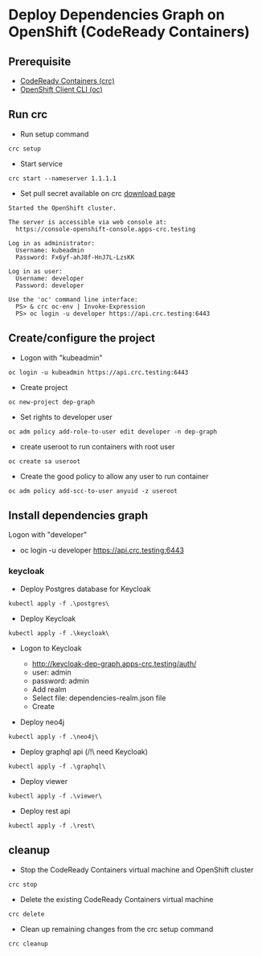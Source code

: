 # Deploy Dependencies Graph on OpenShift (CodeReady Containers)

## Prerequisite
- [CodeReady Containers (crc)](https://cloud.redhat.com/openshift/create/local)
- [OpenShift Client CLI (oc)](https://mirror.openshift.com/pub/openshift-v4/x86_64/clients/ocp/)

## Run crc

- Run setup command
```console
crc setup
```

- Start service
```console
crc start --nameserver 1.1.1.1
```
- Set pull secret available on crc [download page](https://cloud.redhat.com/openshift/create/local)
```console
Started the OpenShift cluster.

The server is accessible via web console at:
  https://console-openshift-console.apps-crc.testing

Log in as administrator:
  Username: kubeadmin
  Password: Fx6yf-ahJ8f-HnJ7L-LzsKK

Log in as user:
  Username: developer
  Password: developer

Use the 'oc' command line interface:
  PS> & crc oc-env | Invoke-Expression
  PS> oc login -u developer https://api.crc.testing:6443
```

## Create/configure the project
- Logon with "kubeadmin"
```console
oc login -u kubeadmin https://api.crc.testing:6443
```

- Create project 
```console
oc new-project dep-graph
```

- Set rights to developer user
```console
oc adm policy add-role-to-user edit developer -n dep-graph
```

- create useroot to run containers with root user
```console
oc create sa useroot
```

- Create the good policy to allow any user to run container
```console
oc adm policy add-scc-to-user anyuid -z useroot
```

## Install dependencies graph

Logon with "developer"
- oc login -u developer https://api.crc.testing:6443

### keycloak
- Deploy Postgres database for Keycloak
```console
kubectl apply -f .\postgres\
```

- Deploy Keycloak
```console
kubectl apply -f .\keycloak\
```
- Logon to Keycloak
  - http://keycloak-dep-graph.apps-crc.testing/auth/
  - user: admin
  - password: admin
  - Add realm
  - Select file: dependencies-realm.json file
  - Create

- Deploy neo4j
```console
kubectl apply -f .\neo4j\
```

- Deploy graphql api (/!\ need Keycloak)
```console
kubectl apply -f .\graphql\
```

- Deploy viewer
```console
kubectl apply -f .\viewer\
```

- Deploy rest api
```console
kubectl apply -f .\rest\
```
## cleanup

- Stop the CodeReady Containers virtual machine and OpenShift cluster
```console
crc stop
```

- Delete the existing CodeReady Containers virtual machine
```console
crc delete
```

- Clean up remaining changes from the crc setup command
```console
crc cleanup
```
